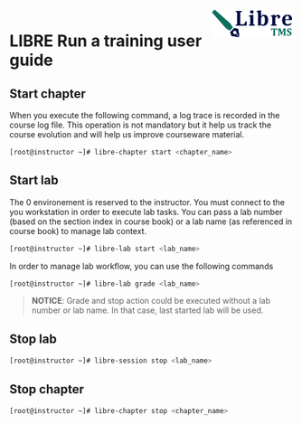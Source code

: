 <img align="right" height="50" src="https://raw.githubusercontent.com/startxfr/libre/dev/docs/assets/logo.svg?sanitize=true">

# LIBRE Run a training user guide

## Start chapter 

When you execute the following command, a log trace is recorded in the
course log file.
This operation is not mandatory but it help us track the course evolution and 
will help us improve courseware material.

```bash
[root@instructor ~]# libre-chapter start <chapter_name>
```

## Start lab

The 0 environement is reserved to the instructor. You must connect to the 
you workstation in order to execute lab tasks. You can pass a lab number 
(based on the section index in course book) or a lab name (as referenced
in course book) to manage lab context.

```bash
[root@instructor ~]# libre-lab start <lab_name>
```

In order to manage lab workflow, you can use the following commands

```bash
[root@instructor ~]# libre-lab grade <lab_name>
```

> **NOTICE**:  Grade and stop action could be executed without a lab number
  or lab name. In that case, last started lab will be used.

## Stop lab

```bash
[root@instructor ~]# libre-session stop <lab_name>
```

## Stop chapter

```bash
[root@instructor ~]# libre-chapter stop <chapter_name>
```